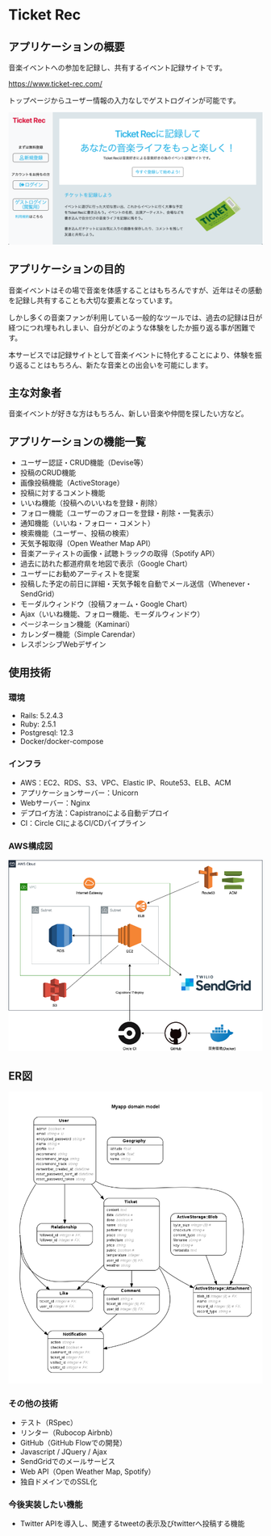 <h1>Ticket Rec</h1>
<h2>アプリケーションの概要</h2>
<p>音楽イベントへの参加を記録し、共有するイベント記録サイトです。</p>
<a href="https://www.ticket-rec.com/" alt="TicketRecUrl">https://www.ticket-rec.com/</a><p>トップページからユーザー情報の入力なしでゲストログインが可能です。</P>
<img src="./public/images/intro.png" title="Ticket-Rec-image">
<h2>アプリケーションの目的</h2>
<p>音楽イベントはその場で音楽を体感することはもちろんですが、近年はその感動を記録し共有することも大切な要素となっています。</p>
<p>しかし多くの音楽ファンが利用している一般的なツールでは、過去の記録は日が経つにつれ埋もれしまい、自分がどのような体験をしたか振り返る事が困難です。</p>
本サービスでは記録サイトとして音楽イベントに特化することにより、体験を振り返ることはもちろん、新たな音楽との出会いを可能にします。
<h2>主な対象者</h2>
音楽イベントが好きな方はもちろん、新しい音楽や仲間を探したい方など。
<h2>アプリケーションの機能一覧</h2>
<ul>
  <li>ユーザー認証・CRUD機能（Devise等）</li>
  <li>投稿のCRUD機能</li>
  <li>画像投稿機能（ActiveStorage）</li>
  <li>投稿に対するコメント機能</li>
  <li>いいね機能（投稿へのいいねを登録・削除）</li>
  <li>フォロー機能（ユーザーのフォローを登録・削除・一覧表示）</li>
  <li>通知機能（いいね・フォロー・コメント）</li>
  <li>検索機能（ユーザー、投稿の検索）</li>
  <li>天気予報取得（Open Weather Map API）</li>
  <li>音楽アーティストの画像・試聴トラックの取得（Spotify API）</li>
  <li>過去に訪れた都道府県を地図で表示（Google Chart）</li>
  <li>ユーザーにお勧めアーティストを提案</li>
  <li>投稿した予定の前日に詳細・天気予報を自動でメール送信（Whenever・SendGrid）</li>
  <li>モーダルウィンドウ（投稿フォーム・Google Chart）</li>
  <li>Ajax（いいね機能、フォロー機能、モーダルウィンドウ）</li>
  <li>ページネーション機能（Kaminari）</li>
  <li>カレンダー機能（Simple Carendar）</li>
  <li>レスポンシブWebデザイン</li>
</ul>
<h2>使用技術</h2>
<h3>環境</h3>
<ul>
  <li>Rails: 5.2.4.3</li>
  <li>Ruby: 2.5.1</li>
  <li>Postgresql: 12.3</li>
  <li>Docker/docker-compose</li>
</ul>
<h3>インフラ</h3>
<ul>
  <li>AWS：EC2、RDS、S3、VPC、Elastic IP、Route53、ELB、ACM</li>
  <li>アプリケーションサーバー：Unicorn</li>
  <li>Webサーバー：Nginx</li>
  <li>デプロイ方法：Capistranoによる自動デプロイ</li>
  <li>CI：Circle CIによるCI/CDパイプライン</li>
</ul>
<h3>AWS構成図</h3>
<img src="./public/images/aws_diagram.png" title="aws-diagram">
<h2>ER図</h2>
<img src="./public/images/erd.png" title="er">
<h3>その他の技術</h3>
<ul>
  <li>テスト（RSpec）</li>
  <li>リンター（Rubocop Airbnb）</li>
  <li>GitHub（GitHub Flowでの開発）</li>
  <li>Javascript / JQuery / Ajax</li>
  <li>SendGridでのメールサービス</li>
  <li>Web API（Open Weather Map, Spotify）</li>
  <li>独自ドメインでのSSL化</li>
</ul>
<h3>今後実装したい機能</h3>
<ul>
  <li>Twitter APIを導入し、関連するtweetの表示及びtwitterへ投稿する機能</li>
</ul>

